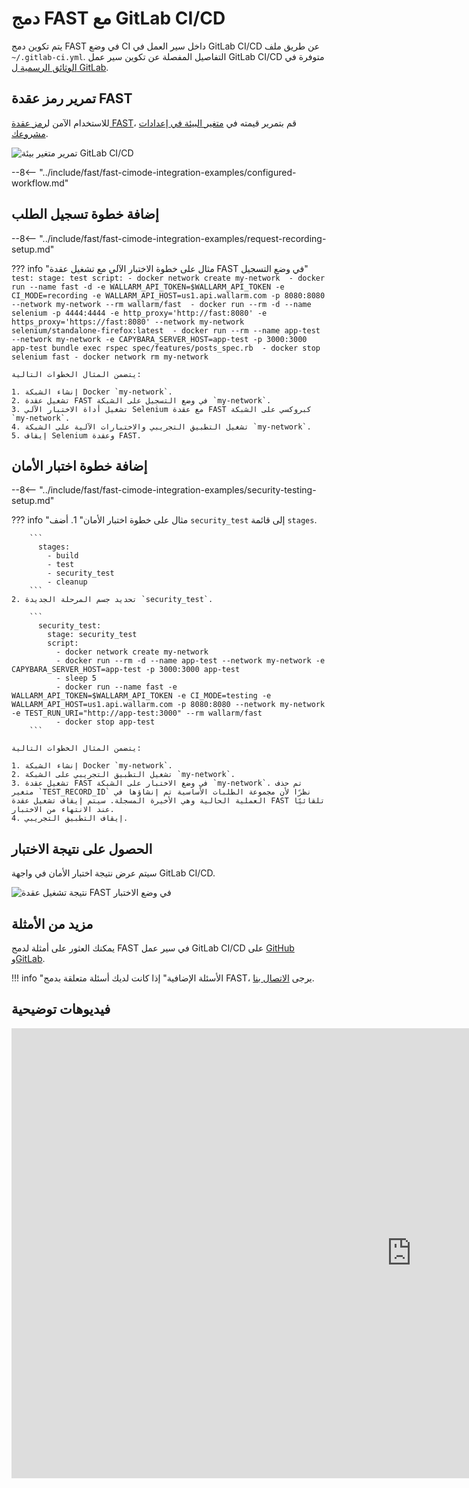 [gitlabcicd-config-yaml]:       https://docs.gitlab.com/ee/ci
[fast-node-token]:              ../../operations/create-node.md
[gitlabci-set-env-var]:         https://docs.gitlab.com/ee/ci/variables/
[gitlabci-example-env-var]:     ../../../images/fast/poc/common/examples/gitlabci-cimode/gitlab-ci-env-var-example.png
[fast-example-gitlab-result]:   ../../../images/fast/poc/common/examples/gitlabci-cimode/gitlab-ci-example.png
[fast-ci-mode-record]:          ../ci-mode-recording.md#environment-variables-in-recording-mode
[fast-ci-mode-test]:            ../ci-mode-testing.md#environment-variables-in-testing-mode
[mail-to-us]:                   mailto:support@wallarm.com
[fast-examples-github]:         https://github.com/wallarm/fast-examples 
[fast-example-gitlab-cicd]:     https://gitlab.com/wallarm/fast-example-gitlab-dvwa-integration

# دمج FAST مع GitLab CI/CD

يتم تكوين دمج FAST في وضع CI داخل سير العمل في GitLab CI/CD عن طريق ملف `~/.gitlab-ci.yml`. التفاصيل المفصلة عن تكوين سير عمل GitLab CI/CD متوفرة في [الوثائق الرسمية ل GitLab][gitlabcicd-config-yaml].

## تمرير رمز عقدة FAST

للاستخدام الآمن ل[رمز عقدة FAST][fast-node-token]، قم بتمرير قيمته في [متغير البيئة في إعدادات مشروعك][gitlabci-set-env-var].

![تمرير متغير بيئة GitLab CI/CD][gitlabci-example-env-var]

--8<-- "../include/fast/fast-cimode-integration-examples/configured-workflow.md"

## إضافة خطوة تسجيل الطلب

--8<-- "../include/fast/fast-cimode-integration-examples/request-recording-setup.md"

??? info "مثال على خطوة الاختبار الآلي مع تشغيل عقدة FAST في وضع التسجيل"
    ```
    test:
      stage: test
      script:
        - docker network create my-network 
        - docker run --name fast -d -e WALLARM_API_TOKEN=$WALLARM_API_TOKEN -e CI_MODE=recording -e WALLARM_API_HOST=us1.api.wallarm.com -p 8080:8080 --network my-network --rm wallarm/fast 
        - docker run --rm -d --name selenium -p 4444:4444 -e http_proxy='http://fast:8080' -e https_proxy='https://fast:8080' --network my-network selenium/standalone-firefox:latest 
        - docker run --rm --name app-test --network my-network -e CAPYBARA_SERVER_HOST=app-test -p 3000:3000 app-test bundle exec rspec spec/features/posts_spec.rb 
        - docker stop selenium fast
        - docker network rm my-network
    ```

    يتضمن المثال الخطوات التالية:

    1. إنشاء الشبكة Docker `my-network`.
    2. تشغيل عقدة FAST في وضع التسجيل على الشبكة `my-network`.
    3. تشغيل أداة الاختبار الآلي Selenium مع عقدة FAST كبروكسي على الشبكة `my-network`.
    4. تشغيل التطبيق التجريبي والاختبارات الآلية على الشبكة `my-network`.
    5. إيقاف Selenium وعقدة FAST.

## إضافة خطوة اختبار الأمان

--8<-- "../include/fast/fast-cimode-integration-examples/security-testing-setup.md"

??? info "مثال على خطوة اختبار الأمان"
    1. أضف `security_test` إلى قائمة `stages`.

        ```
          stages:
            - build
            - test
            - security_test
            - cleanup
        ```
    2. تحديد جسم المرحلة الجديدة `security_test`.

        ```
          security_test:
            stage: security_test
            script:
              - docker network create my-network 
              - docker run --rm -d --name app-test --network my-network -e CAPYBARA_SERVER_HOST=app-test -p 3000:3000 app-test
              - sleep 5 
              - docker run --name fast -e WALLARM_API_TOKEN=$WALLARM_API_TOKEN -e CI_MODE=testing -e WALLARM_API_HOST=us1.api.wallarm.com -p 8080:8080 --network my-network -e TEST_RUN_URI="http://app-test:3000" --rm wallarm/fast 
              - docker stop app-test
        ```

    يتضمن المثال الخطوات التالية:

    1. إنشاء الشبكة Docker `my-network`.
    2. تشغيل التطبيق التجريبي على الشبكة `my-network`.
    3. تشغيل عقدة FAST في وضع الاختبار على الشبكة `my-network`. تم حذف متغير `TEST_RECORD_ID` نظرًا لأن مجموعة الطلبات الأساسية تم إنشاؤها في العملية الحالية وهي الأخيرة المسجلة. سيتم إيقاف تشغيل عقدة FAST تلقائيًا عند الانتهاء من الاختبار.
    4. إيقاف التطبيق التجريبي.

## الحصول على نتيجة الاختبار

سيتم عرض نتيجة اختبار الأمان في واجهة GitLab CI/CD.

![نتيجة تشغيل عقدة FAST في وضع الاختبار][fast-example-gitlab-result]

## مزيد من الأمثلة

يمكنك العثور على أمثلة لدمج FAST في سير عمل GitLab CI/CD على [GitHub][fast-examples-github] و[GitLab][fast-example-gitlab-cicd].

!!! info "الأسئلة الإضافية"
    إذا كانت لديك أسئلة متعلقة بدمج FAST، يرجى [الاتصال بنا][mail-to-us].

## فيديوهات توضيحية

<div class="video-wrapper">
  <iframe width="1280" height="720" src="https://www.youtube.com/embed/NRQT_7ZMeko" frameborder="0" allow="accelerometer; autoplay; encrypted-media; gyroscope; picture-in-picture" allowfullscreen></iframe>
</div>